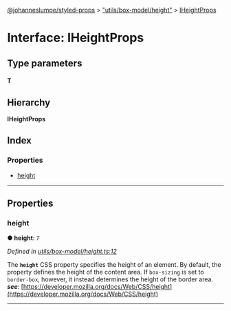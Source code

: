 [@johanneslumpe/styled-props](../README.md) > ["utils/box-model/height"](../modules/_utils_box_model_height_.md) > [IHeightProps](../interfaces/_utils_box_model_height_.iheightprops.md)

# Interface: IHeightProps

## Type parameters
#### T 
## Hierarchy

**IHeightProps**

## Index

### Properties

* [height](_utils_box_model_height_.iheightprops.md#height)

---

## Properties

<a id="height"></a>

###  height

**● height**: *`T`*

*Defined in [utils/box-model/height.ts:12](https://github.com/johanneslumpe/styled-props/blob/3abf398/src/utils/box-model/height.ts#L12)*

The **`height`** CSS property specifies the height of an element. By default, the property defines the height of the content area. If `box-sizing` is set to `border-box`, however, it instead determines the height of the border area.
*__see__*: [https://developer.mozilla.org/docs/Web/CSS/height](https://developer.mozilla.org/docs/Web/CSS/height)

___

